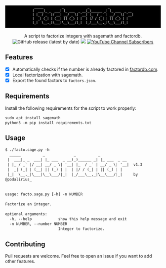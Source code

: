 ![](./.github/banner.png)

<p align="center">
  A script to factorize integers with sagemath and factordb.
  <br>
  <img alt="GitHub release (latest by date)" src="https://img.shields.io/github/v/release/p0dalirius/factorizator">
  <a href="https://twitter.com/intent/follow?screen_name=podalirius_" title="Follow"><img src="https://img.shields.io/twitter/follow/podalirius_?label=Podalirius&style=social"></a>
  <a href="https://www.youtube.com/c/Podalirius_?sub_confirmation=1" title="Subscribe"><img alt="YouTube Channel Subscribers" src="https://img.shields.io/youtube/channel/subscribers/UCF_x5O7CSfr82AfNVTKOv_A?style=social"></a>
  <br>
</p>

## Features

 - [x] Automatically checks if the number is already factored in [factordb.com](https://factordb.com).
 - [x] Local factorization with sagemath.
 - [x] Export the found factors to `factors.json`.

## Requirements

Install the following requirements for the script to work properly:

```
sudo apt install sagemath
python3 -m pip install requirements.txt
```

## Usage

```
$ ./facto.sage.py -h
  _____          _             _          _
 |  ___|_ _  ___| |_ ___  _ __(_)______ _| |_ ___  _ __
 | |_ / _` |/ __| __/ _ \| '__| |_  / _` | __/ _ \| '__|  v1.3
 |  _| (_| | (__| || (_) | |  | |/ / (_| | || (_) | |
 |_|  \__,_|\___|\__\___/|_|  |_/___\__,_|\__\___/|_|     by @podalirius_


usage: facto.sage.py [-h] -n NUMBER

Factorize an integer.

optional arguments:
  -h, --help            show this help message and exit
  -n NUMBER, --number NUMBER
                        Integer to factorize.
```

## Contributing

Pull requests are welcome. Feel free to open an issue if you want to add other features.
